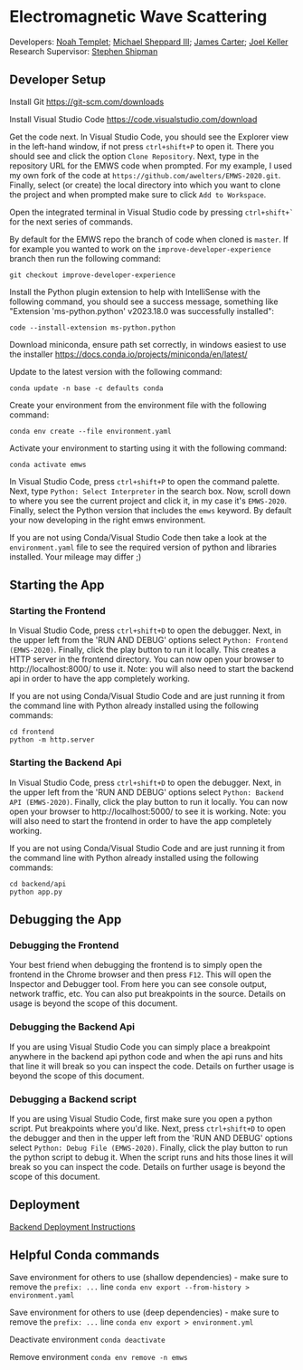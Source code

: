 # Electromagnetic Wave Scattering
Developers: [Noah Templet](https://github.com/w3aseL); [Michael Sheppard III](https://github.com/MilsonCodes); [James Carter](https://github.com/JacobACarter); [Joel  Keller](https://github.com/joelkeller31)\
Research Supervisor: [Stephen Shipman](https://www.math.lsu.edu/~shipman)

## Developer Setup
Install Git
https://git-scm.com/downloads

Install Visual Studio Code
https://code.visualstudio.com/download

Get the code next. In Visual Studio Code, you should see the Explorer view in the left-hand window, if not press `ctrl+shift+P` to open it.  There you should see and click the option `Clone Repository`.  Next, type in the repository URL for the EMWS code when prompted.  For my example, I used my own fork of the code at `https://github.com/awelters/EMWS-2020.git`. Finally, select (or create) the local directory into which you want to clone the project and when prompted make sure to click `Add to Workspace`.

Open the integrated terminal in Visual Studio code by pressing ```ctrl+shift+` ```for the next series of commands.

By default for the EMWS repo the branch of code when cloned is `master`. If for example you wanted to work on the `improve-developer-experience` branch then run the following command:

`git checkout improve-developer-experience`

Install the Python plugin extension to help with IntelliSense with the following command, you should see a success message,
something like "Extension 'ms-python.python' v2023.18.0 was successfully installed":

```code --install-extension ms-python.python```

Download miniconda, ensure path set correctly, in windows easiest to use the installer
https://docs.conda.io/projects/miniconda/en/latest/

Update to the latest version with the following command:

```conda update -n base -c defaults conda```

Create your environment from the environment file with the following command:

```conda env create --file environment.yaml```

Activate your environment to starting using it with the following command:

```conda activate emws```

In Visual Studio Code, press `ctrl+shift+P` to open the command palette. Next, type `Python: Select Interpreter` in the search box. Now, scroll down to where you see the current project and click it, in my case it's `EMWS-2020`.  Finally, select the Python version that includes the `emws` keyword.  By default your now developing in the right emws environment.

If you are not using Conda/Visual Studio Code then take a look at the `environment.yaml` file to see the required version of python and libraries installed.  Your mileage may differ ;)

## Starting the App

### Starting the Frontend
In Visual Studio Code, press `ctrl+shift+D` to open the debugger. Next, in the upper left from the 'RUN AND DEBUG' options select `Python: Frontend (EMWS-2020)`.  Finally, click the play button to run it locally.  This creates a HTTP server in the frontend directory.  You can now open your browser to http://localhost:8000/ to use it. Note: you will also need to start the backend api in order to have the app completely working.

If you are not using Conda/Visual Studio Code and are just running it from the command line with Python already installed using the following commands:

```
cd frontend
python -m http.server
```

### Starting the Backend Api
In Visual Studio Code, press `ctrl+shift+D` to open the debugger. Next, in the upper left from the 'RUN AND DEBUG' options select `Python: Backend API (EMWS-2020)`.  Finally, click the play button to run it locally. You can now open your browser to http://localhost:5000/ to see it is working. Note: you will also need to start the frontend in order to have the app completely working.

If you are not using Conda/Visual Studio Code and are just running it from the command line with Python already installed using the following commands:

```
cd backend/api
python app.py
```

## Debugging the App

### Debugging the Frontend
Your best friend when debugging the frontend is to simply open the frontend in the Chrome browser and then press `F12`.  This will open the Inspector and Debugger tool.  From here you can see console output, network traffic, etc.  You can also put breakpoints in the source.  Details on usage is beyond the scope of this document.

### Debugging the Backend Api

If you are using Visual Studio Code you can simply place a breakpoint anywhere in the backend api python code and when the api runs and hits that line it will break so you can inspect the code. Details on further usage is beyond the scope of this document.

### Debugging a Backend script

If you are using Visual Studio Code, first make sure you open a python script.  Put breakpoints where you'd like.  Next, press `ctrl+shift+D` to open the debugger and then in the upper left from the 'RUN AND DEBUG' options select `Python: Debug File (EMWS-2020)`.  Finally, click the play button to run the python script to debug it. When the script runs and hits those lines it will break so you can inspect the code. Details on further usage is beyond the scope of this document.

## Deployment
[Backend Deployment Instructions](https://docs.google.com/document/d/1Hm3J-an80XWGBYOH-XYcGJwbcKlsgqoGKKTIXb3xzgI/edit?usp=sharing)

## Helpful Conda commands

Save environment for others to use (shallow dependencies) - make sure to remove the `prefix: ...` line
```conda env export --from-history > environment.yaml```

Save environment for others to use (deep dependencies) - make sure to remove the `prefix: ...` line
```conda env export > environment.yml```

Deactivate environment
```conda deactivate```

Remove environment
```conda env remove -n emws```